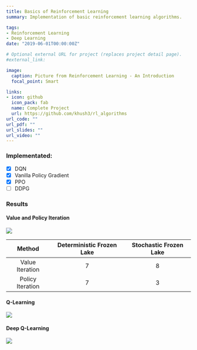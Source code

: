 ```yaml
---
title: Basics of Reinforcement Learning
summary: Implementation of basic reinforcement learning algorithms.

tags:
- Reinforcement Learning
- Deep Learning
date: "2019-06-01T00:00:00Z"

# Optional external URL for project (replaces project detail page).
#external_link: 

image:
  caption: Picture from Reinforcement Learning - An Introduction
  focal_point: Smart

links:
- icon: github
  icon_pack: fab
  name: Complete Project
  url: https://github.com/khush3/rl_algorithms
url_code: ""
url_pdf: ""
url_slides: ""
url_video: ""
---
```


### Implementated: 

- [x] DQN
- [x] Vanilla Policy Gradient
- [x] PPO
- [ ] DDPG

### Results
#### Value and Policy Iteration
![](https://media.giphy.com/media/L05KQuhnujAW3QyIkG/giphy.gif)

|      Method      | Deterministic Frozen Lake | Stochastic Frozen Lake |
| :--------------: | :-----------------------: | :--------------------: |
| Value Iteration  |             7             |           8            |
| Policy Iteration |             7             |           3            |

  

#### Q-Learning
![](https://media.giphy.com/media/KyAYvfmKlabE1zC820/giphy.gif)


#### Deep Q-Learning
![](https://media.giphy.com/media/PlsqPhHU7KnB2AdmYa/giphy.gif)
